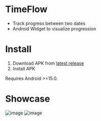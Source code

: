 # TimeFlow

- Track progress between two dates 
- Android Widget to visualize progression

# Install

1. Download APK from [latest release](https://github.com/tobiaswuerth/TimeFlow/releases/tag/v1.0)
2. Install APK

Requires Android >=15.0.

# Showcase

![image](https://github.com/user-attachments/assets/8788a06a-6691-4231-add5-d3b70411207c)
![image](https://github.com/user-attachments/assets/9557630d-105c-46e4-8617-d180ef4aa599)

